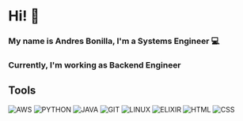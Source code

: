 # Hi! 👋

### My name is Andres Bonilla, I'm a Systems Engineer 💻
### Currently, I'm working as Backend Engineer

## Tools
![AWS](https://img.shields.io/badge/-AWS-orange?style=flat-square&logo=Amazon&logoColor=white)
![PYTHON](https://img.shields.io/badge/-Python-black?style=flat&logo=python)
![JAVA](https://img.shields.io/badge/-Java-red?style=SpringBoot&logo=java)
![GIT](https://img.shields.io/badge/-Git-black?style=flat&logo=git)
![LINUX](https://img.shields.io/badge/-Linux-grey?style=flat&logo=linux)
![ELIXIR](https://img.shields.io/badge/-Elixir-purple?style=flat&logo=elixir)
![HTML](https://img.shields.io/badge/-HTML5-orange?style=flat-square&logo=html5&logoColor=white)
![CSS](https://img.shields.io/badge/-CSS3-blue?style=flat-square&logo=css3&logoColor=white)

<!--
**BlackEagle00/BlackEagle00** is a ✨ _special_ ✨ repository because its `README.md` (this file) appears on your GitHub profile.

Here are some ideas to get you started:

- 🔭 I’m currently working on ...
- 🌱 I’m currently learning ...
- 👯 I’m looking to collaborate on ...
- 🤔 I’m looking for help with ...
- 💬 Ask me about ...
- 📫 How to reach me: ...
- 😄 Pronouns: ...
- ⚡ Fun fact: ...
-->
